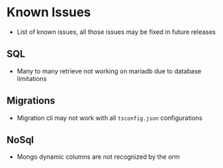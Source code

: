 # Known Issues

- List of known issues, all those issues may be fixed in future releases

## SQL
- Many to many retrieve not working on mariadb due to database limitations

## Migrations
- Migration cli may not work with all `tsconfig.json` configurations

## NoSql
- Mongo dynamic columns are not recognized by the orm
